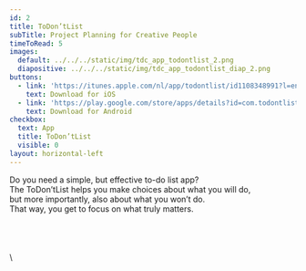 ```yaml
---
id: 2
title: ToDon’tList
subTitle: Project Planning for Creative People
timeToRead: 5
images:
  default: ../../../static/img/tdc_app_todontlist_2.png
  diapositive: ../../../static/img/tdc_app_todontlist_diap_2.png
buttons:
  - link: 'https://itunes.apple.com/nl/app/todontlist/id1108348991?l=en&mt=8'
    text: Download for iOS
  - link: 'https://play.google.com/store/apps/details?id=com.todontlist'
    text: Download for Android
checkbox:
  text: App
  title: ToDon’tList
  visible: 0
layout: horizontal-left
---
```

Do you need a simple, but effective to-do list app? \
The ToDon’tList helps you make choices about what you will do, \
but more importantly, also about what you won’t do. \
That way, you get to focus on what truly matters. \
\
\
\
\
\
